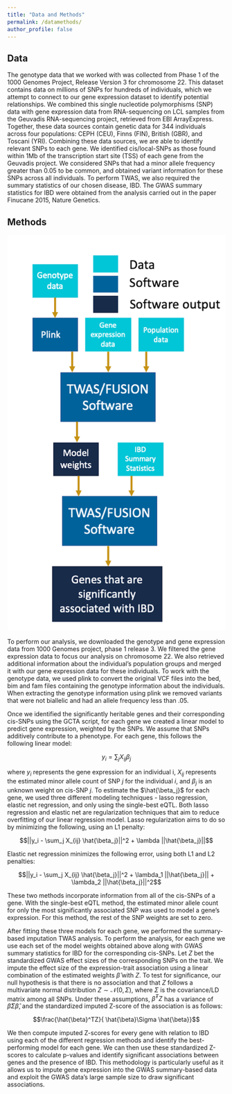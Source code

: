 ```yaml
---
title: "Data and Methods"
permalink: /datamethods/
author_profile: false
---
```


Data
------

The genotype data that we worked with was collected from Phase 1 of the 1000 Genomes Project, Release Version 3 for chromosome 22. This dataset contains data on millions of SNPs for hundreds of individuals, which we attempt to connect to our gene expression dataset to identify potential relationships. We combined this single nucleotide polymorphisms (SNP) data with gene expression data from RNA-sequencing on LCL samples from the Geuvadis RNA-sequencing project, retrieved from EBI ArrayExpress. Together, these data sources contain genetic data for 344 individuals across four populations: CEPH (CEU), Finns (FIN), British (GBR), and Toscani (YRI). Combining these data sources, we are able to identify relevant SNPs to each gene. We identified cis/local-SNPs as those found within 1Mb of the transcription start site (TSS) of each gene from the Geuvadis project. We considered SNPs that had a minor allele frequency greater than 0.05 to be common, and obtained variant information for these SNPs across all individuals. To perform TWAS, we also required the summary statistics of our chosen disease, IBD.  The GWAS summary statistics for IBD were obtained from the analysis carried out in the paper Finucane 2015, Nature Genetics.

Methods
------

<p align="center">
<img src="../images/twas_flowchart.png" width="600" alt="">
</p>

To perform our analysis, we downloaded the genotype and gene expression data from 1000 Genomes project, phase 1 release 3. We filtered the gene expression data to focus our analysis on chromosome 22. We also retrieved additional information about the individual’s population groups and merged it with our gene expression data for these individuals. To work with the genotype data, we used plink to convert the original VCF files into the bed, bim and fam files containing the genotype information about the individuals. When extracting the genotype information using plink we removed variants that were not biallelic and had an allele frequency less than .05. 

Once we identified the significantly heritable genes and their corresponding cis-SNPs using the GCTA script, for each gene we created a linear model to predict gene expression, weighted by the SNPs. We assume that SNPs additively contribute to a phenotype. For each gene, this follows the following linear model:

$$y_i = \sum_j X_{ij} \beta_{j}$$

where $y_i$ represents the gene expression for an individual i, $X_{ij}$ represents the estimated minor allele count of SNP $j$ for the individual $i$, and $\beta_j$ is an unknown weight on cis-SNP $j$. To estimate the $\hat{\beta_j}$ for each gene, we used three different modeling techniques - lasso regression, elastic net regression, and only using the single-best eQTL. Both lasso regression and elastic net are regularization techniques that aim to reduce overfitting of our linear regression model. Lasso regularization aims to do so by minimizing the following, using an L1 penalty:

$$||y_i - \sum_j X_{ij}	\hat{\beta_j}||^2 + \lambda ||\hat{\beta_j}||$$
			
Elastic net regression minimizes the following error, using both L1 and L2 penalties:

$$||y_i - \sum_j X_{ij}	\hat{\beta_j}||^2 +  \lambda_1 ||\hat{\beta_j}|| + \lambda_2 ||\hat{\beta_j}||^2$$

These two methods incorporate information from all of the cis-SNPs of a gene. With the single-best eQTL method, the estimated minor allele count for only the most significantly associated SNP was used to model a gene’s expression. For this method, the rest of the SNP weights are set to zero.

After fitting these three models for each gene, we performed the summary-based imputation TWAS analysis. To perform the analysis, for each gene we use each set of the model weights obtained above along with GWAS summary statistics for IBD for the corresponding cis-SNPs. Let $Z$ bet the standardized GWAS effect sizes of the corresponding SNPs on the trait. We impute the effect size of the expression-trait association using a linear combination of the estimated weights $\hat{\beta}$ with $Z$. To test for significance, our null hypothesis is that there is no association and that $Z$ follows a multivariate normal distribution $Z \sim \mathcal{N}(0, \Sigma)$, where  $\Sigma$ is the covariance/LD matrix among all SNPs. Under these assumptions, $\hat{\beta}^TZ$ has a variance of $\hat{\beta}\Sigma \hat{\beta}$, and the standardized imputed Z-score of the association is as follows:

$$\frac{\hat{\beta}^TZ}{  \hat{\beta}\Sigma \hat{\beta}}$$

We then compute imputed Z-scores for every gene with relation to IBD using each of the different regression methods and identify the best-performing model for each gene. We can then use these standardized Z-scores to calculate p-values and identify significant associations between genes and the presence of IBD. This methodology is particularly useful as it allows us to impute gene expression into the GWAS summary-based data and exploit the GWAS data’s large sample size to draw significant associations.


